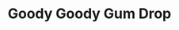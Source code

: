---
title: "Goody Goody Gum Drop"
url: /wisconsin-dells/goody-goody-gum-drop/
shop: confectionery
---